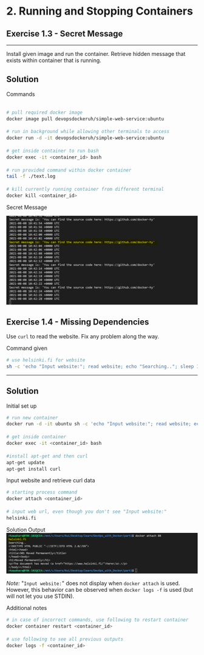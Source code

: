 # 2. Running and Stopping Containers

## Exercise 1.3 - Secret Message

---

Install given image and run the container. Retrieve hidden message that exists within container that is running.

## Solution
Commands
```bash

# pull required docker image
docker image pull devopsdockeruh/simple-web-service:ubuntu

# run in background while allowing other terminals to access
docker run -d -it devopsdockeruh/simple-web-service:ubuntu 

# get inside container to run bash
docker exec -it <container_id> bash 

# run provided command within docker container
tail -f ./text.log

# kill currently running container from different terminal
docker kill <container_id>
```

Secret Message

![1.3 - Secret Message](./img/e1.3.PNG)

<!--- Secret message is: 'You can find the source code here: https://github.com/docker-hy' -->

## Exercise 1.4 - Missing Dependencies

Use ```curl``` to read the website. Fix any problem along the way.

Command given
```bash
# use helsinki.fi for website
sh -c 'echo "Input website:"; read website; echo "Searching.."; sleep 1; curl http://$website;'
```

---

## Solution

Initial set up
```bash
# run new container
docker run -d -it ubuntu sh -c 'echo "Input website:"; read website; echo "Searching.."; sleep 1; curl http://$website;'

# get inside container
docker exec -it <container_id> bash

#install apt-get and then curl
apt-get update
apt-get install curl
```

Input website and retrieve curl data
```bash
# starting process command
docker attach <container_id>

# input web url, even though you don't see "Input website:"
helsinki.fi
```

Solution Output
![1.4 - Missing Dependencies](./img/e1.4.PNG)

_Note:_ "```Input website:```" does not display when ```docker attach``` is used. However, this behavior can be observed when ```docker logs -f``` is used (but will not let you use STDIN).

Additional notes
```bash
# in case of incorrect commands, use following to restart container
docker container restart <container_id>

# use following to see all previous outputs
docker logs -f <container_id>
```
